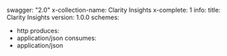 swagger: "2.0"
x-collection-name: Clarity Insights
x-complete: 1
info:
  title: Clarity Insights
  version: 1.0.0
schemes:
- http
produces:
- application/json
consumes:
- application/json